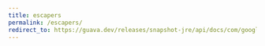 ```yaml
---
title: escapers
permalink: /escapers/
redirect_to: https://guava.dev/releases/snapshot-jre/api/docs/com/google/common/escape/Escapers.html
---
```

